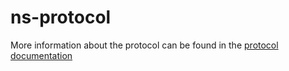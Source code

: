 # ns-protocol

More information about the protocol can be found in the [protocol documentation](https://github.com/ldclabs/ns-protocol)